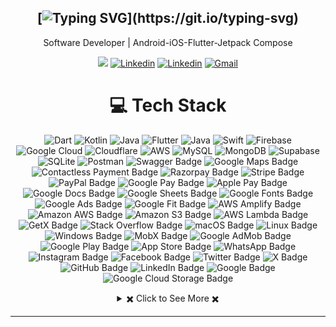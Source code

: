 <div align="center">

[![Typing SVG](https://readme-typing-svg.herokuapp.com?font=Source+Code+Pro&pause=1000&center=true&vCenter=true&width=435&height=24&lines=Hello+World!;This+is+PARTH...;Welcome+to+my+Profile!)](https://git.io/typing-svg)
---
Software Developer | Android-iOS-Flutter-Jetpack Compose
  
<!-- [![YouTube Channel Subscribers](https://img.shields.io/youtube/channel/subscribers/UCfCefH4Beq7ivaIF5mMPLAw?style=social)](https://www.youtube.com/c/FlutterBucket?sub_confirmation=1) -->
[![](https://komarev.com/ghpvc/?username=parthunagar)](https://github.com/parthunagar)
[![Linkedin](https://img.shields.io/badge/Linked-in-369?style=flat-square&logo=linkedin&logoColor=white&color=blue)](https://linkedin.com/in/parth-unagar-154a88166)
[![Linkedin](https://img.shields.io/badge/Twitter-tw-369?style=flat-square&logo=twitter&logoColor=white&color=blue)](https://twitter.com/parthunagar1)
[![Gmail](https://img.shields.io/badge/%20-Send%20Mail-black?color=007EC6&labelColor=555555&logo=gmail&logoColor=f5f7fe)](mailto:parthunagar9@gmail.com?subject=From%20GitHub&&body=Hi,%20there.%20Found%20you%20on%20GitHub!%20Let's%20talk%20about...)

</div>

<div align="center">
 
 # 💻 Tech Stack
![Dart](https://img.shields.io/badge/dart-%230175C2.svg?style=for-the-badge&logo=dart&logoColor=white) ![Kotlin](https://img.shields.io/badge/kotlin-%230095D5.svg?style=for-the-badge&logo=kotlin&logoColor=white) ![Java](https://img.shields.io/badge/java-%23ED8B00.svg?style=for-the-badge&logo=java&logoColor=white) ![Flutter](https://img.shields.io/badge/Flutter-%2302569B.svg?style=for-the-badge&logo=Flutter&logoColor=white) ![Java](https://img.shields.io/badge/jetpack_compose-%23ED8B00.svg?style=for-the-badge&logo=jetpack-compose) ![Swift](https://img.shields.io/badge/Swift-F38020.svg?style=for-the-badge&logo=Swift&logoColor=white) ![Firebase](https://img.shields.io/badge/firebase-%23039BE5.svg?style=for-the-badge&logo=firebase) ![Google Cloud](https://img.shields.io/badge/Google%20Cloud-%234285F4.svg?style=for-the-badge&logo=google-cloud&logoColor=white) ![Cloudflare](https://img.shields.io/badge/Cloudflare-F38020?style=for-the-badge&logo=Cloudflare&logoColor=white) ![AWS](https://img.shields.io/badge/AWS-%23FF9900.svg?style=for-the-badge&logo=amazon-aws&logoColor=white) ![MySQL](https://img.shields.io/badge/mysql-%2300f.svg?style=for-the-badge&logo=mysql&logoColor=white) ![MongoDB](https://img.shields.io/badge/MongoDB-%234ea94b.svg?style=for-the-badge&logo=mongodb&logoColor=white) 	![Supabase](https://img.shields.io/badge/Supabase-3ECF8E?style=for-the-badge&logo=supabase&logoColor=white) ![SQLite](https://img.shields.io/badge/sqflite-%2307405e.svg?style=for-the-badge&logo=sqlite&logoColor=white) ![Postman](https://img.shields.io/badge/Postman-FF6C37?style=for-the-badge&logo=postman&logoColor=white) ![Swagger Badge](https://img.shields.io/badge/Swagger-85EA2D?logo=swagger&logoColor=000&style=for-the-badge) ![Google Maps Badge](https://img.shields.io/badge/Google%20Maps-4285F4?style=for-the-badge&logo=googlemaps&logoColor=fff) ![Contactless Payment Badge](https://img.shields.io/badge/Contactless%20Payment-000?logo=contactlesspayment&logoColor=fff&style=for-the-badge) ![Razorpay Badge](https://img.shields.io/badge/Razorpay-0C2451?logo=razorpay&logoColor=fff&style=for-the-badge) ![Stripe Badge](https://img.shields.io/badge/Stripe-008CDD?logo=stripe&logoColor=fff&style=for-the-badge) ![PayPal Badge](https://img.shields.io/badge/PayPal-003087?logo=paypal&logoColor=fff&style=for-the-badge) ![Google Pay Badge](https://img.shields.io/badge/Google%20Pay-4285F4?logo=googlepay&logoColor=fff&style=for-the-badge) ![Apple Pay Badge](https://img.shields.io/badge/Apple%20Pay-000?logo=applepay&logoColor=fff&style=for-the-badge) ![Google Docs Badge](https://img.shields.io/badge/Google%20Docs-4285F4?logo=googledocs&logoColor=fff&style=for-the-badge) ![Google Sheets Badge](https://img.shields.io/badge/Google%20Sheets-34A853?logo=googlesheets&logoColor=fff&style=for-the-badge) ![Google Fonts Badge](https://img.shields.io/badge/Google%20Fonts-4285F4?logo=googlefonts&logoColor=fff&style=for-the-badge) ![Google Ads Badge](https://img.shields.io/badge/Google%20Ads-4285F4?logo=googleads&logoColor=fff&style=for-the-badge) ![Google Fit Badge](https://img.shields.io/badge/Google%20Fit-4285F4?logo=googlefit&logoColor=fff&style=for-the-badge) ![AWS Amplify Badge](https://img.shields.io/badge/AWS%20Amplify-F90?logo=awsamplify&logoColor=fff&style=for-the-badge) ![Amazon AWS Badge](https://img.shields.io/badge/Amazon%20AWS-232F3E?logo=amazonaws&logoColor=fff&style=for-the-badge) ![Amazon S3 Badge](https://img.shields.io/badge/Amazon%20S3-569A31?logo=amazons3&logoColor=fff&style=for-the-badge) ![AWS Lambda Badge](https://img.shields.io/badge/AWS%20Lambda-F90?logo=awslambda&logoColor=fff&style=for-the-badge) ![GetX Badge](https://img.shields.io/badge/GetX-8A2BE2?logo=getx&logoColor=fff&style=for-the-badge) ![Stack Overflow Badge](https://img.shields.io/badge/Stack%20Overflow-F58025?logo=stackoverflow&logoColor=fff&style=for-the-badge) ![macOS Badge](https://img.shields.io/badge/macOS-000?logo=macos&logoColor=fff&style=for-the-badge) ![Linux Badge](https://img.shields.io/badge/Linux-FCC624?logo=linux&logoColor=000&style=for-the-badge) ![Windows Badge](https://img.shields.io/badge/Windows-0078D4?logo=windows&logoColor=fff&style=for-the-badge) ![MobX Badge](https://img.shields.io/badge/MobX-F95?logo=mobx&logoColor=fff&style=for-the-badge) ![Google AdMob Badge](https://img.shields.io/badge/Google%20AdMob-EA4335?logo=googleadmob&logoColor=fff&style=for-the-badge) ![Google Play Badge](https://img.shields.io/badge/Google%20Play-414141?logo=googleplay&logoColor=fff&style=for-the-badge) ![App Store Badge](https://img.shields.io/badge/App%20Store-0D96F6?logo=appstore&logoColor=fff&style=for-the-badge) ![WhatsApp Badge](https://img.shields.io/badge/WhatsApp-25D366?logo=whatsapp&logoColor=fff&style=for-the-badge) ![Instagram Badge](https://img.shields.io/badge/Instagram-E4405F?logo=instagram&logoColor=fff&style=for-the-badge) ![Facebook Badge](https://img.shields.io/badge/Facebook-0866FF?logo=facebook&logoColor=fff&style=for-the-badge) ![Twitter Badge](https://img.shields.io/badge/Twitter-1D9BF0?logo=twitter&logoColor=fff&style=for-the-badge) ![X Badge](https://img.shields.io/badge/X-000?logo=x&logoColor=fff&style=for-the-badge) ![GitHub Badge](https://img.shields.io/badge/GitHub-181717?logo=github&logoColor=fff&style=for-the-badge) ![LinkedIn Badge](https://img.shields.io/badge/LinkedIn-0A66C2?logo=linkedin&logoColor=fff&style=for-the-badge) ![Google Badge](https://img.shields.io/badge/Google-4285F4?logo=google&logoColor=fff&style=for-the-badge) ![Google Cloud Storage Badge](https://img.shields.io/badge/Google%20Cloud%20Storage-AECBFA?logo=googlecloudstorage&logoColor=000&style=for-the-badge)  
<!-- https://github.com/anuraghazra/github-readme-stats -->
<details> 
  <summary> ✖️ Click to See More ✖️</summary>
  <br/>  
  
  ### &#x1f4c8; GitHub Stats
  
<p align="center" >
  
[![Top Langs](https://github-readme-stats.vercel.app/api/top-langs/?username=parthunagar&langs_count=6&count_private=true&layout=compact&theme=react&hide_border=true&bg_color=1F222E&title_color=F85D7F&icon_color=F8D866&hide=Jupyter%20Notebook,html,css,tsql,hack)](https://github.com/parthunagar) <img height="165" src="http://github-readme-streak-stats.herokuapp.com?user=parthunagar&theme=tokyonight&hide_border=true&background=1F222E" />
  
</p>
  
<b>Note:</b> Top languages is only a metric of the languages my public code consists of and doesn't reflect experience or skill level.
  
</details>
 
  
</div>

---
